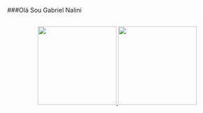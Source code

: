 ###Olá Sou Gabriel Nalini
##
<div align="center">
  <a href="https://github.com/GabrielNalini">
  <img height="180em" src="https://github-readme-stats.vercel.app/api?username=GabrielNalini&show_icons=true&theme=ocean_dark&include_all_commits=true&count_private=true"/>
  <img height="180em" src="https://github-readme-stats.vercel.app/api/top-langs/?username=GabrielNalini&layout=compact&langs_count=7&theme=ocean_dark"/>
</div>
  
